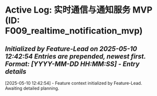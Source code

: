 # Active Log: 实时通信与通知服务 MVP (ID: F009_realtime_notification_mvp)
*Initialized by Feature-Lead on 2025-05-10 12:42:54*
*Entries are prepended, newest first. Format: [YYYY-MM-DD HH:MM:SS] - Entry details*
---
[2025-05-10 12:42:54] - Feature context initialized by Feature-Lead. Awaiting detailed planning.